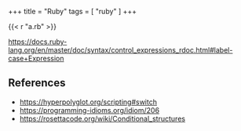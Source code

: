 +++
title = "Ruby"
tags = [ "ruby" ]
+++

{{< r "a.rb" >}}

<https://docs.ruby-lang.org/en/master/doc/syntax/control_expressions_rdoc.html#label-case+Expression>

## References

- <https://hyperpolyglot.org/scripting#switch>
- <https://programming-idioms.org/idiom/206>
- <https://rosettacode.org/wiki/Conditional_structures>
